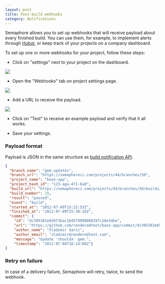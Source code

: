 ```yaml
---
layout: post
title: Post-build webhooks
category: Notifications
---
```


Semaphore allows you to set up webhooks that will receive payload about every finished build.
You can use them, for example, to implement alerts through [Hubot](https://github.com/hubotio/hubot),
or keep track of your projects on a company dashboard.

To set up one or more webhooks for your project, follow these steps:

- Click on "settings" next to your project on the dashboard.

<img src="/docs/assets/img/webhooks/project-settings-link.png" class="img-responsive">

- Open the "Webhooks" tab on project settings page.

<img src="/docs/assets/img/webhooks/webhooks-tab-link.png" class="img-responsive">

- Add a URL to receive the payload.

<img src="/docs/assets/img/webhooks/webhooks.png" class="img-responsive">

- Click on "Test" to receive an example payload and verify that it all works.

- Save your settings.

### Payload format

Payload is JSON in the same structure as [build notification API](/docs/branches-and-builds-api.html).

```json
{
  "branch_name": "gem_updates",
  "branch_url": "https://semaphoreci.com/projects/44/branches/50",
  "project_name": "base-app",
  "project_hash_id": "123-aga-471-6a8",
  "build_url": "https://semaphoreci.com/projects/44/branches/50/builds/15",
  "build_number": 15,
  "result": "passed",
  "event": "build",
  "started_at": "2012-07-09T15:23:53Z",
  "finished_at": "2012-07-09T15:30:16Z",
  "commit": {
    "id": "dc395381e650f3bac18457909880829fc20e34ba",
    "url": "https://github.com/renderedtext/base-app/commit/dc395381e650f3bac18457909880829fc20e34ba",
    "author_name": "Vladimir Saric",
    "author_email": "vladimir@renderedtext.com",
    "message": "Update 'shoulda' gem.",
    "timestamp": "2012-07-04T18:14:08Z"}
}
```

### Retry on failure

In case of a delivery failure, Semaphore will retry, twice, to send the webhook.
